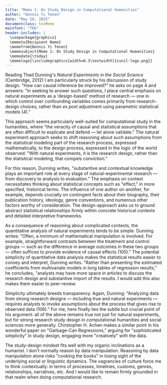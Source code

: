 ```yaml
---
title: "Memo 1: On Study Design in Computational Humanities"
author: "Dennis Yi Tenen"
date: "May 10, 2025"
documentclass: texMemo
mainfont: "fbb"
header-includes: |
  \usepackage{graphicx}
  \memoto{Recipient Name}
  \memofrom{Dennis Yi Tenen}
  \memosubject{Memo 1: On Study Design in Computational Humanities}
  \memodate{\today}
  \memologo{\includegraphics[width=0.3\textwidth]{cunil-logo.png}}
---
```


Reading Thad Dunning's *Natural Experiments in the Social Science* (Cambridge, 2012) I am
particularly struck by his discussion of study design. "How can causal inference be improved?"
he asks on page 4 and answers: "In seeking to answer such questions, I place central emphasis
on natural experiments as a 'design-based' method of research — one in which control over
confounding variables comes primarily from research-design choices, rather than *ex post*
adjustment using parametric statistical models (4)."

This approach seems particularly well-suited for computational study in the humanities, where
"the veracity of causal and statistical assumptions that are often difficult to explicate
and defend — let alone validate." The natural experiment approach seeks to shift reasoning
about such assumptions from the statistical modeling part of the research process, expressed
mathematically, to the design process, expressed in the logic of the world observed: "With
natural experiments, it is the research design, rather than the statistical modeling, that
compels conviction."

For this reason, Dunning writes, "substantive and contextual knowledge plays an important role
at every stage of natural-experimental research — from discovery to analysis to evaluation."
The emphasis on context necessitates thinking about statistical concepts such as "effect," in
more specified, historical terms. The influence of one author on another, for example, depends
crucially on contingent facts about their biography, their publication history, ideology, genre
conventions, and numerous other factors worthy of consideration. The design-approach asks us
to ground abstract statistical relationships firmly within concrete historical contexts and
detailed interpretive frameworks.

As a consequence of reasoning about complicated contexts, the quantitative analysis of natural
experiments tends to be simple. Dunning writes: "Often, a minimum of mathematical manipulation
is involved. For example, straightforward contrasts between the treatment and control groups
— such as the difference in average outcomes in these two groups — often suffices to provide
evidence of causal effects (105)." The potential simplicity of quantitative data analysis makes
the statistical results easier to convey and interpret, Dunning writes. "Rather than presenting
the estimated coefficients from multivariate models in long tables of regression results,"
he concludes, "analysts may have more space in articles to discuss the research design and
substantive import of the results. I would add this also makes them easier to peer-review.

Simplicity ultimately breeds transparency. Again, Dunning: "Analyzing data from strong research
designs — including true and natural experiments — requires analysts to invoke assumptions
about the process that gives rise to observed data (106)." For me, here finally lies the
subtle but crucial point of his argument: all of the above remains true not just for natural
experiments, but for strong research study design in computational humanities and social
sciences more generally. Christopher H. Achen makes a similar point in his wonderful paper on
"Garbage-Can Regressions," arguing for "sophisticated simplicity" in study design, engaging
more "creatively" with the data.

The study-design mindset fits well with my organic inclinations as a humanist. I don't
normally reason by data manipulation. Reasoning by data manipulation alone risks "cooking the
books" in losing sight of the underlying social or linguistic dynamics. The vagrancies of
culture force me to think contextually: in terms of processes, timelines, customs, genres,
relationships, narratives, etc. And I would like to remain firmly grounded in that realm when
doing computational research.
